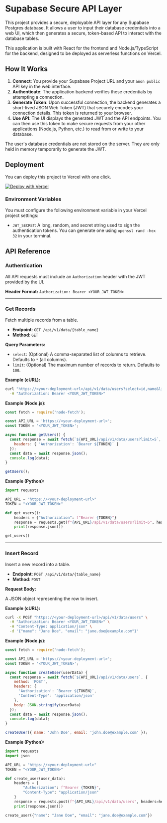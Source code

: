# Supabase Secure API Layer

This project provides a secure, deployable API layer for any Supabase Postgres database. It allows a user to input their database credentials into a web UI, which then generates a secure, token-based API to interact with the database tables.

This application is built with React for the frontend and Node.js/TypeScript for the backend, designed to be deployed as serverless functions on Vercel.

## How It Works

1.  **Connect**: You provide your Supabase Project URL and your `anon public` API key in the web interface.
2.  **Authenticate**: The application backend verifies these credentials by attempting a connection.
3.  **Generate Token**: Upon successful connection, the backend generates a short-lived JSON Web Token (JWT) that securely encodes your connection details. This token is returned to your browser.
4.  **Use API**: The UI displays the generated JWT and the API endpoints. You can then use this token to make secure requests from your other applications (Node.js, Python, etc.) to read from or write to your database.

The user's database credentials are not stored on the server. They are only held in memory temporarily to generate the JWT.

## Deployment

You can deploy this project to Vercel with one click.

[![Deploy with Vercel](https://vercel.com/button)](https://vercel.com/new/clone?repository-url=https%3A%2F%2Fgithub.com%2Fvercel%2Fstorage-api-layer-example)

### Environment Variables

You must configure the following environment variable in your Vercel project settings:

-   `JWT_SECRET`: A long, random, and secret string used to sign the authentication tokens. You can generate one using `openssl rand -hex 32` in your terminal.

## API Reference

### Authentication

All API requests must include an `Authorization` header with the JWT provided by the UI.

**Header Format:**
`Authorization: Bearer <YOUR_JWT_TOKEN>`

---

### Get Records

Fetch multiple records from a table.

-   **Endpoint**: `GET /api/v1/data/{table_name}`
-   **Method**: `GET`

**Query Parameters:**

-   `select`: (Optional) A comma-separated list of columns to retrieve. Defaults to `*` (all columns).
-   `limit`: (Optional) The maximum number of records to return. Defaults to `100`.

**Example (cURL):**

```bash
curl "https://<your-deployment-url>/api/v1/data/users?select=id,name&limit=10" \
  -H "Authorization: Bearer <YOUR_JWT_TOKEN>"
```

**Example (Node.js):**
```javascript
const fetch = require('node-fetch');

const API_URL = 'https://<your-deployment-url>';
const TOKEN = '<YOUR_JWT_TOKEN>';

async function getUsers() {
  const response = await fetch(`${API_URL}/api/v1/data/users?limit=5`, {
    headers: { 'Authorization': `Bearer ${TOKEN}` }
  });
  const data = await response.json();
  console.log(data);
}

getUsers();
```

**Example (Python):**
```python
import requests

API_URL = "https://<your-deployment-url>"
TOKEN = "<YOUR_JWT_TOKEN>"

def get_users():
    headers = {"Authorization": f"Bearer {TOKEN}"}
    response = requests.get(f"{API_URL}/api/v1/data/users?limit=5", headers=headers)
    print(response.json())

get_users()
```

---

### Insert Record

Insert a new record into a table.

-   **Endpoint**: `POST /api/v1/data/{table_name}`
-   **Method**: `POST`

**Request Body:**

A JSON object representing the row to insert.

**Example (cURL):**

```bash
curl -X POST "https://<your-deployment-url>/api/v1/data/users" \
  -H "Authorization: Bearer <YOUR_JWT_TOKEN>" \
  -H "Content-Type: application/json" \
  -d '{"name": "Jane Doe", "email": "jane.doe@example.com"}'
```

**Example (Node.js):**
```javascript
const fetch = require('node-fetch');

const API_URL = 'https://<your-deployment-url>';
const TOKEN = '<YOUR_JWT_TOKEN>';

async function createUser(userData) {
  const response = await fetch(`${API_URL}/api/v1/data/users`, {
    method: 'POST',
    headers: {
      'Authorization': `Bearer ${TOKEN}`,
      'Content-Type': 'application/json'
    },
    body: JSON.stringify(userData)
  });
  const data = await response.json();
  console.log(data);
}

createUser({ name: 'John Doe', email: 'john.doe@example.com' });
```

**Example (Python):**
```python
import requests
import json

API_URL = "https://<your-deployment-url>"
TOKEN = "<YOUR_JWT_TOKEN>"

def create_user(user_data):
    headers = {
        "Authorization": f"Bearer {TOKEN}",
        "Content-Type": "application/json"
    }
    response = requests.post(f"{API_URL}/api/v1/data/users", headers=headers, data=json.dumps(user_data))
    print(response.json())

create_user({"name": "Jane Doe", "email": "jane.doe@example.com"})
```
